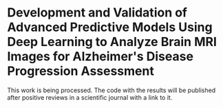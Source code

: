 # Development and Validation of Advanced Predictive Models Using Deep Learning to Analyze Brain MRI Images for Alzheimer's Disease Progression Assessment

This work is being processed. The code with the results will be published after positive reviews in a scientific journal with a link to it.
